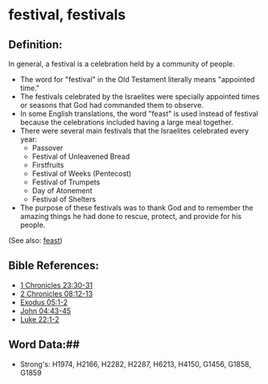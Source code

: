# festival, festivals #

## Definition: ##

In general, a festival is a celebration held by a community of people.

* The word for "festival" in the Old Testament literally means "appointed time."
* The festivals celebrated by the Israelites were specially appointed times or seasons that God had commanded them to observe.
* In some English translations, the word "feast" is used instead of festival because the celebrations included having a large meal together.
* There were several main festivals that the Israelites celebrated every year:
   * Passover
   * Festival of Unleavened Bread
   * Firstfruits
   * Festival of Weeks (Pentecost)
   * Festival of Trumpets
   * Day of Atonement
   * Festival of Shelters
* The purpose of these festivals was to thank God and to remember the amazing things he had done to rescue, protect, and provide for his people.

(See also: [feast](feast.md))

## Bible References: ##

* [1 Chronicles 23:30-31](rc://en/tn/help/1ch/23/30)
* [2 Chronicles 08:12-13](rc://en/tn/help/2ch/08/12)
* [Exodus 05:1-2](rc://en/tn/help/exo/05/01)
* [John 04:43-45](rc://en/tn/help/jhn/04/43)
* [Luke 22:1-2](rc://en/tn/help/luk/22/01)

## Word Data:##

* Strong's: H1974, H2166, H2282, H2287, H6213, H4150, G1456, G1858, G1859

